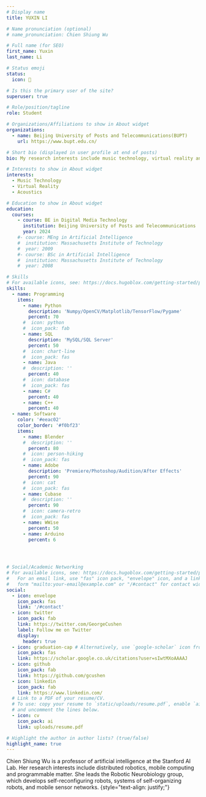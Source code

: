 ```yaml
---
# Display name
title: YUXIN LI

# Name pronunciation (optional)
# name_pronunciation: Chien Shiung Wu

# Full name (for SEO)
first_name: Yuxin
last_name: Li

# Status emoji
status:
  icon: 🎵

# Is this the primary user of the site?
superuser: true

# Role/position/tagline
role: Student

# Organizations/Affiliations to show in About widget
organizations:
  - name: Beijing University of Posts and Telecommunications(BUPT)
    url: https://www.bupt.edu.cn/

# Short bio (displayed in user profile at end of posts)
bio: My research interests include music technology, virtual reality and sound interaction.

# Interests to show in About widget
interests:
  - Music Technology
  - Virtual Reality
  - Acoustics

# Education to show in About widget
education:
  courses:
    - course: BE in Digital Media Technology
      institution: Beijing University of Posts and Telecommunications
      year: 2024
    #- course: MEng in Artificial Intelligence
    #  institution: Massachusetts Institute of Technology
    #  year: 2009
    #- course: BSc in Artificial Intelligence
    #  institution: Massachusetts Institute of Technology
    #  year: 2008

# Skills
# For available icons, see: https://docs.hugoblox.com/getting-started/page-builder/#icons
skills:
  - name: Programming
    items:
      - name: Python
        description: 'Numpy/OpenCV/Matplotlib/TensorFlow/Pygame'
        percent: 70
      #  icon: python
      #  icon_pack: fab
      - name: SQL
        description: 'MySQL/SQL Server'
        percent: 50
      #  icon: chart-line
      #  icon_pack: fas
      - name: Java
      #  description: ''
        percent: 40
      #  icon: database
      #  icon_pack: fas
      - name: C#
        percent: 40
      - name: C++
        percent: 40
  - name: Software
    color: '#eeac02'
    color_border: '#f0bf23'
    items:
      - name: Blender
      #  description: ''
        percent: 80
      #  icon: person-hiking
      #  icon_pack: fas
      - name: Adobe
        description: 'Premiere/Photoshop/Audition/After Effects'
        percent: 90
      #  icon: cat
      #  icon_pack: fas
      - name: Cubase
      #  description: ''
        percent: 90
      #  icon: camera-retro
      #  icon_pack: fas
      - name: WWise
        percent: 50
      - name: Arduino
        percent: 6
  



# Social/Academic Networking
# For available icons, see: https://docs.hugoblox.com/getting-started/page-builder/#icons
#   For an email link, use "fas" icon pack, "envelope" icon, and a link in the
#   form "mailto:your-email@example.com" or "/#contact" for contact widget.
social:
  - icon: envelope
    icon_pack: fas
    link: '/#contact'
  - icon: twitter
    icon_pack: fab
    link: https://twitter.com/GeorgeCushen
    label: Follow me on Twitter
    display:
      header: true
  - icon: graduation-cap # Alternatively, use `google-scholar` icon from `ai` icon pack
    icon_pack: fas
    link: https://scholar.google.co.uk/citations?user=sIwtMXoAAAAJ
  - icon: github
    icon_pack: fab
    link: https://github.com/gcushen
  - icon: linkedin
    icon_pack: fab
    link: https://www.linkedin.com/
  # Link to a PDF of your resume/CV.
  # To use: copy your resume to `static/uploads/resume.pdf`, enable `ai` icons in `params.yaml`,
  # and uncomment the lines below.
  - icon: cv
    icon_pack: ai
    link: uploads/resume.pdf

# Highlight the author in author lists? (true/false)
highlight_name: true
---
```


Chien Shiung Wu is a professor of artificial intelligence at the Stanford AI Lab. Her research interests include distributed robotics, mobile computing and programmable matter. She leads the Robotic Neurobiology group, which develops self-reconfiguring robots, systems of self-organizing robots, and mobile sensor networks.
{style="text-align: justify;"}
